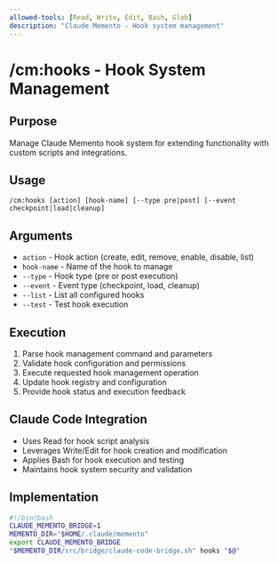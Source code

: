 ```yaml
---
allowed-tools: [Read, Write, Edit, Bash, Glob]
description: "Claude Memento - Hook system management"
---
```


# /cm:hooks - Hook System Management

## Purpose
Manage Claude Memento hook system for extending functionality with custom scripts and integrations.

## Usage
```
/cm:hooks [action] [hook-name] [--type pre|post] [--event checkpoint|load|cleanup]
```

## Arguments
- `action` - Hook action (create, edit, remove, enable, disable, list)
- `hook-name` - Name of the hook to manage
- `--type` - Hook type (pre or post execution)
- `--event` - Event type (checkpoint, load, cleanup)
- `--list` - List all configured hooks
- `--test` - Test hook execution

## Execution
1. Parse hook management command and parameters
2. Validate hook configuration and permissions
3. Execute requested hook management operation
4. Update hook registry and configuration
5. Provide hook status and execution feedback

## Claude Code Integration
- Uses Read for hook script analysis
- Leverages Write/Edit for hook creation and modification
- Applies Bash for hook execution and testing
- Maintains hook system security and validation

## Implementation
```bash
#!/bin/bash
CLAUDE_MEMENTO_BRIDGE=1
MEMENTO_DIR="$HOME/.claude/memento"
export CLAUDE_MEMENTO_BRIDGE
"$MEMENTO_DIR/src/bridge/claude-code-bridge.sh" hooks "$@"
```